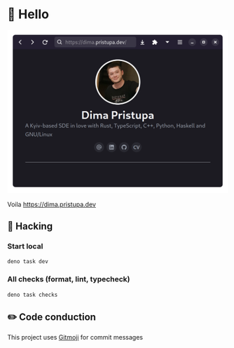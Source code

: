 # 👋 Hello

![A screenshot of my site](site.png)

Voila https://dima.pristupa.dev

## 🔨 Hacking

### Start local

```shell
deno task dev
```

### All checks (format, lint, typecheck)

```shell
deno task checks
```

## ✏️ Code conduction

This project uses [Gitmoji](https://gitmoji.dev/) for commit messages
